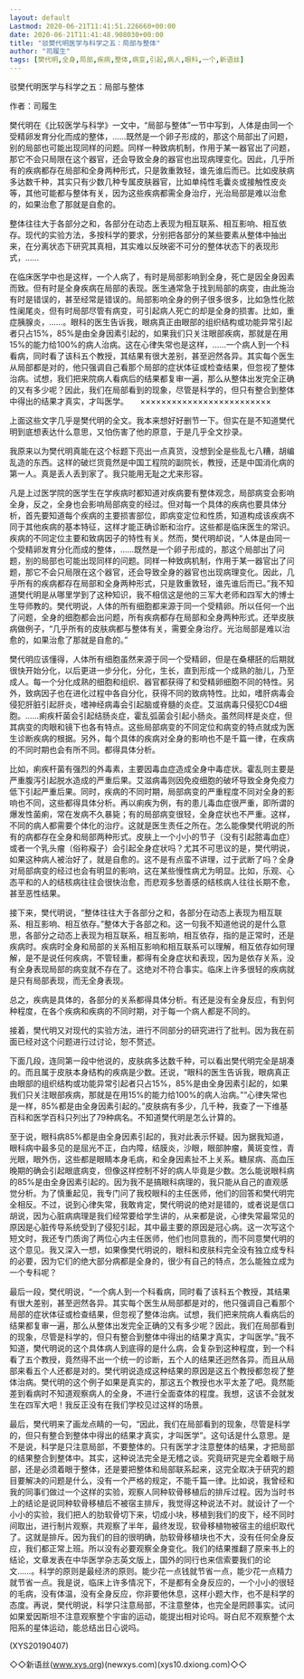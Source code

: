 ```yaml
---
layout: default
Lastmod: 2020-06-21T11:41:51.226660+00:00
date: 2020-06-21T11:41:48.908030+00:00
title: "驳樊代明医学与科学之五：局部与整体"
author: "司履生"
tags: [樊代明,全身,局部,疾病,整体,病变,引起,病人,眼科,一个,新语丝]
---
```


驳樊代明医学与科学之五：局部与整体

作者：司履生

樊代明在《比较医学与科学》一文中，“局部与整体”一节中写到，人体是由同一个受精卵发育分化而成的整体，……既然是一个卵子形成的，那这个局部出了问题，别的局部也可能出现同样的问题。同样一种致病机制，作用于某一器官出了问题，那它不会只局限在这个器官，还会导致全身的器官也出现病理变化。因此，几乎所有的疾病都存在局部和全身两种形式，只是敦重敦轻，谁先谁后而已。比如皮肤病多达数千种，其实只有少数几种专属皮肤器官，比如单纯性毛囊炎或接触性皮炎等，其他可能都与整体有关，因为这些疾病都需全身治疗，光治局部是难以治愈的，如果治愈了那就是自愈的。

整体往往大于各部分之和，各部分在动态上表现为相互联系、相互影响、相互依存。现代的实验方法，多按科学的要求，分别把各部分的某些要素从整体中抽出来，在分离状态下研究其真相，其实难以反映密不可分的整体状态下的表现形式，……

在临床医学中也是这样，一个人病了，有时是局部影响到全身，死亡是因全身因素而致。但有时是全身疾病在局部的表现。医生通常急于找到局部的病变，由此施治有时是错误的，甚至经常是错误的。局部影响全身的例子很多很多，比如急性化脓性阑尾炎，但有时局部尽管有病变，可引起病人死亡的却是全身的损害。比如，重症胰腺炎，……。眼科的医生告诉我，眼病真正由眼部的组织结构或功能异常引起者只占15%，85%是由全身因素引起的，如果我们只关注眼部疾病，那就是在用15%的能力给100%的病人治病。这在心律失常也是这样，……一个病人到一个科看病，同时看了该科五个教授，其结果有很大差别，甚至迥然各异。其实每个医生从局部都是对的，他只强调自己看那个局部的症状体征或检查结果，但忽视了整体治病。试想，我们把来院病人看病后的结果都复审一遍，那么从整体出发完全正确的又有多少呢？因此，我们在局部看到的现象，尽管是科学的，但只有整合到整体中得出的结果才真实，才叫医学。　　×××××××××××××××××××××××××

上面这些文字几乎是樊代明的全文。我本来想好好删节一下。但实在是不知道樊代明到底想表达什么意思，又怕伤害了他的原意，于是几乎全文抄录。

我原来以为樊代明真能在这个标题下亮出一点真货，没想到全是些乱七八糟，胡编乱造的东西。这样的破烂货竟然是中国工程院的副院长，教授，还是中国消化病的第一人。真是丢人丢到家了。我只能用无耻之尤来形容。

凡是上过医学院的医学生在学疾病时都知道对疾病要有整体观念，局部病变会影响全身，反之，全身也会影响局部病变的经过。但对每一个具体的疾病也要具体分析，首先要知道每个疾病的主要损害部位，即病变定位和性质，知道构成该疾病不同于其他疾病的基本特征，这样才能正确诊断和治疗。这些都是临床医生的常识。疾病的不同定位主要和致病因子的特性有关。然而，樊代明却说，“人体是由同一个受精卵发育分化而成的整体，……既然是一个卵子形成的，那这个局部出了问题，别的局部也可能出现同样的问题。同样一种致病机制，作用于某一器官出了问题，那它不会只局限在这个器官，还会导致全身的器官也出现病理变化。因此，几乎所有的疾病都存在局部和全身两种形式，只是敦重敦轻，谁先谁后而已。”我不知道樊代明是从哪里学到了这种知识，我不相信这是他的三军大老师和四军大的博士生导师教的。樊代明说，人体的所有细胞都来源于同一个受精卵。所以任何一个出了问题，全身的细胞都会出问题，所有疾病都存在局部和全身两种形式。还举皮肤病做例子，“几乎所有的皮肤病都与整体有关，需要全身治疗。光治局部是难以治愈的，如果治愈了那就是自愈的。”

樊代明应该懂得，人体所有细胞虽然来源于同一个受精卵，但是在桑椹胚的后期就很快开始分化，以后更进一步分化，分化，生长，直到形成一个成熟的胎儿，乃至成人。每一个分化成熟的细胞和组织、器官都获得了和受精卵细胞不同的特性。另外，致病因子也在进化过程中各自分化，获得不同的致病特性。比如，嗜肝病毒会侵犯肝脏引起肝炎，嗜神经病毒会引起脑或脊髓的炎症。艾滋病毒只侵犯CD4细胞。……痢疾杆菌会引起结肠炎症，霍乱弧菌会引起小肠炎。虽然同样是炎症，但其病变的肉眼和镜下也各有特点。这些局部病变的不同定位和病变的特点就成为医生诊断疾病的根据。另外，每个具体的疾病对全身的影响也不是千篇一律，在疾病的不同时期也会有所不同。都得具体分析。

比如，痢疾杆菌有强烈的外毒素，主要因毒血症造成全身中毒症状。霍乱则主要是严重腹泻引起脱水造成的严重后果。艾滋病毒则因免疫细胞的破坏导致全身免疫力低下引起严重后果。同时，疾病的不同时期，局部病变的严重程度不同对全身的影响也不同，这些都得具体分析。再以痢疾为例，有的患儿毒血症很严重，即所谓的爆发性菌痢，常在发病不久暴毙；有的局部病变很轻，全身症状也不严重。这样，不同的病人都需要个体化的治疗。这就是医生责任之所在。怎么能像樊代明说的所有的病都存在全身和局部两种形式。皮肤上一个小小的节子（没有引起脓毒血症）或者一个乳头瘤（俗称瘊子）会引起全身症状吗？尤其不可思议的是，樊代明说，如果这种病人被治好了，就是自愈的。这不是有点蛮不讲理，过于武断了吗？全身对局部病变的经过也会有明显的影响，这在某些慢性病尤为明显。比如，乐观、心态平和的人的结核病往往会很快治愈，而悲观多愁善感的结核病人往往长期不愈，甚至恶性结果。

接下来，樊代明说，“整体往往大于各部分之和，各部分在动态上表现为相互联系、相互影响、相互依存。”整体大于各部之和。这一句我不知道他说的是什么意思，各部分之动态上表现为相互联系，相互影响，相互依存，指的是正常时，还是疾病时。疾病时全身和局部的关系相互影响和相互联系可以理解，相互依存如何理解，是不是说任何疾病，不管轻重，都得有全身症状和表现，因为是依存关系，没有全身表现局部的病变就不存在了。这绝对不符合事实。临床上许多很轻的疾病就是只有局部表现，而无全身表现。

总之，疾病是具体的，各部分的关系都得具体分析。有还是没有全身反应，有到何种程度，在各个疾病和疾病的不同时期，对于每一个病人都是不同的。

接着，樊代明又对现代的实验方法，进行不同部分的研究进行了批判。因为我在前面已经对这个问题进行过讨论，恕不赘述。

下面几段，连同第一段中他说的，皮肤病多达数千种，可以看出樊代明完全是胡凑的。而且属于皮肤本身结构的疾病是少数。还说，“眼科的医生告诉我，眼病真正由眼部的组织结构或功能异常引起者只占15%，85%是由全身因素引起的，如果我们只关注眼部疾病，那就是在用15%的能力给100%的病人治病。”“心律失常也是一样，85%都是由全身因素引起的。”皮肤病有多少，几千种，我查了一下维基百科和医学百科只列出了79种病名。不知道樊代明是怎么计算的。

至于说，眼科病85%都是由全身因素引起的，我对此表示怀疑。因为据我知道，眼科病中最多见的是屈光不正，白内障，结膜炎，沙眼，眼部肿瘤，黄斑变性，青光眼，眼外伤，这些都是眼睛本身毛病，和全身因素扯不上关系。糖尿病、高血压晚期的确会引起眼底病变，但像这样控制不好的病人毕竟是少数。怎么能说眼科病的85%是由全身因素引起的。因为我不是搞眼科病理的，我只能从自己的直观感觉分析。为了慎重起见，我专门问了我校眼科的主任医师，他们的回答和樊代明完全相反。不过，说到心律失常，我敢肯定，樊代明说的绝对是错的，或者说是信口胡说，因为心脏病病理是我们经常要给学生讲的，从来都是说，心律失常最常见的原因是心脏传导系统受到了侵犯引起，其中最主要的原因是冠心病。这一次写这个短文时，我还专门质询了两位心内主任医师，他们也同意我的，而不同意樊代明的这个意见。我又深入一想，如果像樊代明说的，眼科和皮肤科完全没有独立成专科的必要，因为它们的绝大部分病都是全身的，很少有自己的特点，怎么能独立成为一个专科呢？

最后一段，樊代明说，“一个病人到一个科看病，同时看了该科五个教授，其结果有很大差别，甚至迥然各异。其实每个医生从局部都是对的，他只强调自己看那个局部的症状体征或检查结果，但忽视了整体治病。试想，我们把来院病人看病后的结果都复审一遍，那么从整体出发完全正确的又有多少呢？因此，我们在局部看到的现象，尽管是科学的，但只有整合到整体中得出的结果才真实，才叫医学。”我不知道，樊代明说的这个具体病人到底得的是什么病，会复杂到这种程度，到一个科看了五个教授，竟然得不出一个统一的诊断，五个人的结果还迥然各异。而且从局部来看五个人还都是对的。樊代明说造成这种结果的原因是这五个教授都忽视了整体治病。樊代明的这个例子如果是真实的，那这五个教授也水平太差了吧。竟然能差到看病时不知道观察病人的全身，不进行全面查体的程度。我想，这该不会就发生在四军大吧！我反正没有在我们学校见过这样的场景。

最后，樊代明来了画龙点睛的一句，“因此，我们在局部看到的现象，尽管是科学的，但只有整合到整体中得出的结果才真实，才叫医学”。这句话是什么意思。是不是说，科学是只注意局部，不要整体的。只有医学才注意整体的结果，才把局部的结果整合到整体中。其实，这种说法完全是无稽之谈。究竟研究是完全着眼于局部，还是必须着眼于整体，还是要把整体和局部联系起来，这完全取决于研究的题目要解决的问题是什么，没有一个严格的规定，不能千篇一律。比如说，我曾经和我的同事们做过一个这样的实验，观察人同种软骨移植后的排斥过程。因为当时书上的结论是说同种软骨移植后不被宿主排斥，我觉得这种说法不对。就设计了一个小小的实验，我们把人的肋软骨切下来，切成小块，移植到我们的皮下，经不同时间取出，进行制片观察，共观察了半年，最终发现，软骨移植物被宿主的组织取代了。这就是排斥。因为我们的目的很明确，肋软骨移植块也不大，没有任何全身反应，我们都正常上班。所以没有必要观察全身变化。我们的结果推翻了原来书上的结论，文章发表在中华医学杂志英文版上，国外的同行也来信索要我们的论文……。科学的原则是最经济的原则。能少花一点钱就节省一点，能少花一点精力就节省一点。我是说，临床上许多情况下，不是都有全身反应的，一个小小的很轻的毛病，没有体温，没有全身反应，你非要他休息，这样小题大作，也不是科学的态度。再说，樊代明说，科学只注意局部，不注意整体，也完全是罔顾事实。试问如果爱因斯坦不注意观察整个宇宙的运动，能提出相对论吗。哥白尼不观察整个太阳系的星体运动，能总结出日心说吗。

(XYS20190407)

◇◇新语丝(www.xys.org)(newxys.com)(xys10.dxiong.com)◇◇

